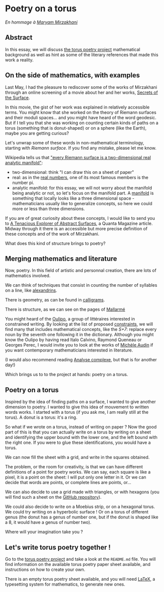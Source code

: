 # Poetry on a torus

*En hommage à [Maryam Mirzakhani](https://en.wikipedia.org/wiki/Maryam_Mirzakhani)*

## Abstract

In this essay, we will discuss [the torus poetry project](https://www.github.com/eviau/torus) mathematical background as well as hint as some of the literary references that made this work a reality.

## On the side of mathematics, with examples

Last May, I had the pleasure to rediscover some of the works of Mirzakhani through an online screening of a movie about her and her works, [Secrets of the Surface](http://www.fields.utoronto.ca/activities/19-20/secrets-surface). 

In this movie, the gist of her work was explained in relatively accessible terms. You might know that she worked on the theory of Riemann surfaces and their moduli spaces... and you might have heard of the word geodesic. But if I tell you that she was working on counting certain kinds of paths on a torus (something that is donut-shaped) or on a sphere (like the Earth), maybe you are getting curious?

Let's unwrap some of these words in non-mathematical terminology, starting with *Riemann surface*. If you find any mistake, please let me know.

Wikipedia tells us that ["every Riemann surface is a two-dimensional real analytic manifold"](https://en.wikipedia.org/wiki/Riemann_surface):

* two-dimensional: think "I can draw this on a sheet of paper"
* real: as in the [real numbers](https://en.wikipedia.org/wiki/Real_number), one of its most famous members is the number pi.
* analytic manifold: for this essay, we will not worry about the manifold being analytic or not, so let's focus on the manifold part. A [manifold](https://en.wikipedia.org/wiki/Manifold) is something that locally looks like a three dimensional space - mathematicians usually like to generalize concepts, so here we could more or less than three dimensions.

If you are of great curiosity about these concepts, I would like to send you to [A Tenacious Explorer of Abstract Surfaces](https://www.quantamagazine.org/maryam-mirzakhani-is-first-woman-fields-medalist-20140812), a Quanta Magazine article. Midway through it there is an accessible but more precise definition of these concepts and of the work of Mirzakhani.

What does this kind of structure brings to poetry?

## Merging mathematics and literature

Now, poetry. In this field of artistic and personnal creation, there are lots of mathematics involved. 

We can think of techniques that consist in counting the number of syllables on a line, like [alexandrins](https://en.wikipedia.org/wiki/French_alexandrine).

There is geometry, as can be found in [calligrams](https://en.wikipedia.org/wiki/Calligram).

There is structure, as we can see on the pages of [Mallarmé](https://fr.wikipedia.org/wiki/Un_coup_de_d%C3%A9s_jamais_n%27abolira_le_hasard#/media/Fichier:Coup_de_d%C3%A9s_premier_%C3%A9tat.jpg)

You might heard of the [Oulipo](https://oulipo.net/), a group of littéraires interested in constrained writing. By looking at the list of proposed [constraints](https://en.wikipedia.org/wiki/Oulipo#Constraints), we will find many that includes mathematical concepts, like the *S+7*: replace every noun by the seventh one following it in the dictionary. Although you might know the Oulipo by having read Italo Calvino, Raymond Queneau or Georges Perec, I would invite you to look at the works of [Michèle Audin](https://en.wikipedia.org/wiki/Mich%C3%A8le_Audin) if you want contemporary mathematicians interested in literature.

(I would also recommend reading [Analyse complexe](http://irma.math.unistra.fr/~maudin/analysecomp.pdf), but that is for another day!)

Which brings us to to the project at hands: poetry on a torus.

## Poetry on a torus

Inspired by the idea of finding paths on a surface, I wanted to give another dimension to poetry. I wanted to give this idea of mouvement to written words works. I started with a torus (if you ask me, I am really still at the torus). A donut is a torus: it's a ring.

So what if we wrote on a torus, instead of writing on paper ? Now the good part of this is that you can actually write on a torus by writing on a sheet and identifying the upper bound with the lower one, and the left bound with the right one. If you were to glue these identifications, you would have a torus.

We can now fill the sheet with a grid, and write in the squares obtained.

The problem, or the room for creativity, is that we can have different definitions of a point for poetry works. We can say, each square is like a pixel, it is a point on the sheet: I will put only one letter in it. Or we can decide that words are points, or complete lines are points, or...

We can also decide to use a grid made with triangles, or with hexagons (you will find such a sheet on the [GitHub repository](https://www.github.com/eviau/torus)).

We could also decide to write on a Moebius strip, or on a hexagonal torus. We could try writing on a hyperbolic surface ! Or on a torus of different genus (the donut has a genus of number one, but if the donut is shaped like a 8, it would have a genus of number two).

Where will your imagination take you ?

## Let's write torus poetry together !

Go to the [torus poetry project](https://www.github.com/eviau/torus) and take a look at the `README.md` file. You will find information on the available torus poetry paper sheet available, and instructions on how to create your own.

There is an empty torus poetry sheet available, and you will need [LaTeX](https://www.latex-project.org/), a typesetting system for mathematics, to generate new ones.
